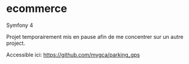 # ecommerce
Symfony 4


Projet temporairement mis en pause afin de me concentrer sur un autre project.

Accessible ici: https://github.com/mygca/parking_gps
